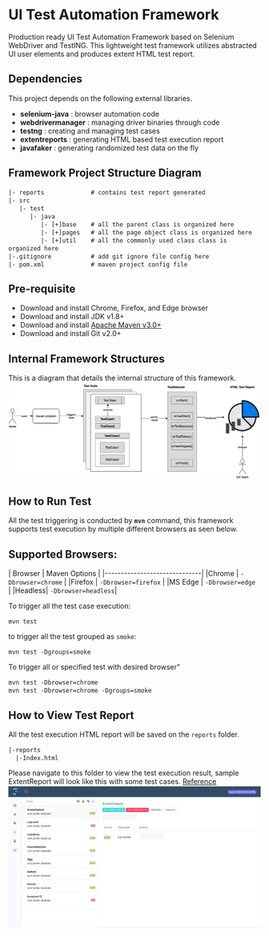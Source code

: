 # UI Test Automation Framework
Production ready UI Test Automation Framework based 
on Selenium WebDriver and TestING. 
This lightweight test framework utilizes abstracted UI user elements
and produces extent HTML test report.

## Dependencies 
This project depends on the following external libraries.

* **selenium-java** : browser automation code
* **webdrivermanager** : managing driver binaries through code
* **testng** : creating and managing test cases
* **extentreports** : generating HTML based test execution report
* **javafaker** : generating randomized test data on the fly

## Framework Project Structure Diagram
```text
|- reports             # contains test report generated 
|- src
   |- test 
      |- java
         |- [+]base    # all the parent class is organized here
         |- [+]pages   # all the page object class is organized here
         |- [+]util    # all the commonly used class class is organized here
|-.gitignore           # add git ignore file config here 
|- pom.xml             # maven project config file          
```

## Pre-requisite 
* Download and install Chrome, Firefox, and Edge browser
* Download and install JDK v1.8+
* Download and install [Apache Maven v3.0+](https://maven.apache.org/download.cgi)
* Download and install Git v2.0+

## Internal Framework Structures 
This is a diagram that details the internal structure of this framework.
![screenshot](/images/FrameworkStructure.jpg)

## How to Run Test
All the test triggering is conducted by **`mvn`** command, this framework supports test 
execution by multiple different browsers as seen below. 

## Supported Browsers: 
| Browser | Maven Options      |
|------------------------------|
|Chrome  | `-Dbrowser=chrome`  |
|Firefox | `-Dbrowser=firefox` |
|MS Edge | `-Dbrowser=edge `   |
|Headless| `-Dbrowser=headless`|

To trigger all the test case execution:
```shell
mvn test
```
to trigger all the test grouped as `smoke`:
```shell
mvn test -Dgroups=smoke
```
To trigger all or specified test with desired browser"
````shell
mvn test -Dbrowser=chrome
mvn test -Dbrowser=chrome -Dgroups=smoke
````

## How to View Test Report 
All the test execution HTML report will be saved on the `reports` folder.
```text
|-reports 
  |-Index.html
```
Please navigate to this folder to view the test execution result, sample ExtentReport will look like 
this with some test cases. [Reference](https://www.extentreports.com/docs/v5/wiki/spark/spark.html#)
![screenshot](/images/extentreport_screenshot.png)
